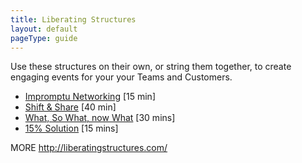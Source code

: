 ```yaml
---
title: Liberating Structures
layout: default
pageType: guide
---
```


Use these structures on their own, or string them together, to create engaging events for your your Teams and Customers.

- [Impromptu Networking](/Guides/Liberating-Structures/Impromptu-Networking-\(15\).md) [15 min]
- [Shift & Share](/Guides/Liberating-Structures/Shift-&-Share-\(40\).md) [40 min]
- [What, So What, now What](/Guides/Liberating-Structures/What,-So-What,-Now-What?-\(30\).md) [30 mins]
- [15% Solution](/Guides/Liberating-Structures/15%-Solutions-\(20\).md) [15 mins]

MORE
http://liberatingstructures.com/
